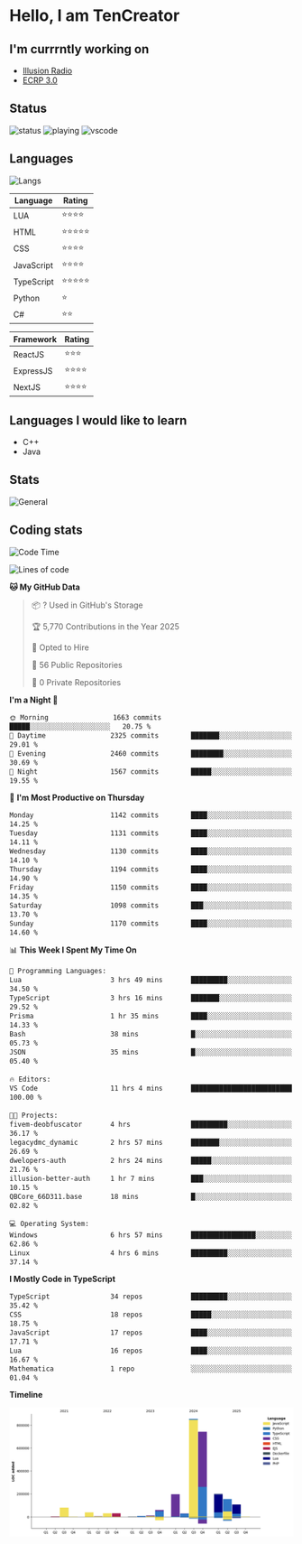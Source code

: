 # Hello, I am TenCreator

## I'm currrntly working on
- [Illusion Radio](https://illusionradio.co.uk/)
- [ECRP 3.0](http://github.com/Emerald-Coast-Roleplay/)

## Status
![status](https://api.statusbadges.me/badge/status/518334475038359555?simple=true&style=for-the-badge)
![playing](https://api.statusbadges.me/badge/playing/518334475038359555?style=for-the-badge)
![vscode](https://api.statusbadges.me/badge/vscode/518334475038359555?style=for-the-badge)

## Languages
![Langs](https://github-readme-stats.vercel.app/api/top-langs/?username=tencreator&layout=compact&theme=radical)


|Language|Rating|
|--------|------|
|LUA|⭐️⭐️⭐️⭐️|
|HTML|⭐️⭐️⭐️⭐️⭐️|
|CSS|⭐️⭐️⭐️⭐️|
|JavaScript|⭐️⭐️⭐️⭐️|
|TypeScript|⭐️⭐️⭐️⭐️⭐️|
|Python|⭐️|
|C#|⭐️⭐️ |

|Framework|Rating|
|--------|------|
|ReactJS|⭐️⭐️⭐|
|ExpressJS|⭐️⭐️⭐️⭐️|
|NextJS|⭐️⭐️⭐⭐️|

## Languages I would like to learn
- C++
- Java

## Stats
![General](https://github-readme-stats.vercel.app/api?username=tencreator&show_icons=true&theme=radical)

## Coding stats

<!--START_SECTION:waka-->
![Code Time](http://img.shields.io/badge/Code%20Time-726%20hrs%2038%20mins-blue)

![Lines of code](https://img.shields.io/badge/From%20Hello%20World%20I%27ve%20Written-2.5%20million%20lines%20of%20code-blue)

**🐱 My GitHub Data** 

> 📦 ? Used in GitHub's Storage 
 > 
> 🏆 5,770 Contributions in the Year 2025
 > 
> 💼 Opted to Hire
 > 
> 📜 56 Public Repositories 
 > 
> 🔑 0 Private Repositories 
 > 
**I'm a Night 🦉** 

```text
🌞 Morning                1663 commits        █████░░░░░░░░░░░░░░░░░░░░   20.75 % 
🌆 Daytime                2325 commits        ███████░░░░░░░░░░░░░░░░░░   29.01 % 
🌃 Evening                2460 commits        ████████░░░░░░░░░░░░░░░░░   30.69 % 
🌙 Night                  1567 commits        █████░░░░░░░░░░░░░░░░░░░░   19.55 % 
```
📅 **I'm Most Productive on Thursday** 

```text
Monday                   1142 commits        ████░░░░░░░░░░░░░░░░░░░░░   14.25 % 
Tuesday                  1131 commits        ████░░░░░░░░░░░░░░░░░░░░░   14.11 % 
Wednesday                1130 commits        ████░░░░░░░░░░░░░░░░░░░░░   14.10 % 
Thursday                 1194 commits        ████░░░░░░░░░░░░░░░░░░░░░   14.90 % 
Friday                   1150 commits        ████░░░░░░░░░░░░░░░░░░░░░   14.35 % 
Saturday                 1098 commits        ███░░░░░░░░░░░░░░░░░░░░░░   13.70 % 
Sunday                   1170 commits        ████░░░░░░░░░░░░░░░░░░░░░   14.60 % 
```


📊 **This Week I Spent My Time On** 

```text
💬 Programming Languages: 
Lua                      3 hrs 49 mins       █████████░░░░░░░░░░░░░░░░   34.50 % 
TypeScript               3 hrs 16 mins       ███████░░░░░░░░░░░░░░░░░░   29.52 % 
Prisma                   1 hr 35 mins        ████░░░░░░░░░░░░░░░░░░░░░   14.33 % 
Bash                     38 mins             █░░░░░░░░░░░░░░░░░░░░░░░░   05.73 % 
JSON                     35 mins             █░░░░░░░░░░░░░░░░░░░░░░░░   05.40 % 

🔥 Editors: 
VS Code                  11 hrs 4 mins       █████████████████████████   100.00 % 

🐱‍💻 Projects: 
fivem-deobfuscator       4 hrs               █████████░░░░░░░░░░░░░░░░   36.17 % 
legacydmc_dynamic        2 hrs 57 mins       ███████░░░░░░░░░░░░░░░░░░   26.69 % 
dwelopers-auth           2 hrs 24 mins       █████░░░░░░░░░░░░░░░░░░░░   21.76 % 
illusion-better-auth     1 hr 7 mins         ███░░░░░░░░░░░░░░░░░░░░░░   10.15 % 
QBCore_66D311.base       18 mins             █░░░░░░░░░░░░░░░░░░░░░░░░   02.82 % 

💻 Operating System: 
Windows                  6 hrs 57 mins       ████████████████░░░░░░░░░   62.86 % 
Linux                    4 hrs 6 mins        █████████░░░░░░░░░░░░░░░░   37.14 % 
```

**I Mostly Code in TypeScript** 

```text
TypeScript               34 repos            █████████░░░░░░░░░░░░░░░░   35.42 % 
CSS                      18 repos            █████░░░░░░░░░░░░░░░░░░░░   18.75 % 
JavaScript               17 repos            ████░░░░░░░░░░░░░░░░░░░░░   17.71 % 
Lua                      16 repos            ████░░░░░░░░░░░░░░░░░░░░░   16.67 % 
Mathematica              1 repo              ░░░░░░░░░░░░░░░░░░░░░░░░░   01.04 % 
```



**Timeline**

![Lines of Code chart](https://raw.githubusercontent.com/tencreator/tencreator/main/assets/bar_graph.png)


<!--END_SECTION:waka-->
